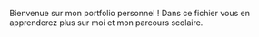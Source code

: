 Bienvenue sur mon portfolio personnel !
Dans ce fichier vous en apprenderez plus sur moi et mon parcours scolaire.
